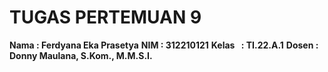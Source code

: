 # TUGAS PERTEMUAN 9
  **Nama   : Ferdyana Eka Prasetya**
  **NIM    : 312210121**
  **Kelas  : TI.22.A.1**
  **Dosen  : Donny Maulana, S.Kom., M.M.S.I.**
  


